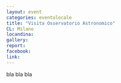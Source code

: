 ```yaml
---
layout: event
categories: eventolocale
title: "Visita Osservatorio Astronomico"
CL: Milano
locandina:
gallery:
report:
facebook: 
link:
---
```


bla bla bla
